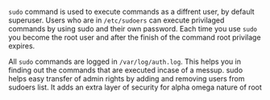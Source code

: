 ``sudo`` command is used to execute commands as a diffrent user, by default superuser. Users who are in ``/etc/sudoers`` can execute privilaged commands by using sudo and their own password. Each time you use ``sudo`` you become the root user and after the finish of the command root privilage expires. 

All ``sudo`` commands are logged in ``/var/log/auth.log``. This helps you in finding out the commands that are executed incase of a messup. sudo helps easy transfer of admin rights by adding and removing users from sudoers list. It adds an extra layer of security for alpha omega nature of root
